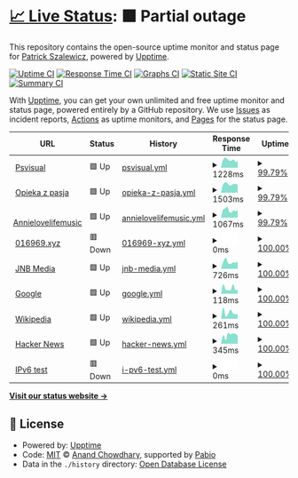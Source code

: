 # [📈 Live Status](https://fachinformatiker.github.io/upptime): <!--live status--> **🟧 Partial outage**

This repository contains the open-source uptime monitor and status page for [Patrick Szalewicz](https://psvisual.de), powered by [Upptime](https://github.com/upptime/upptime).

[![Uptime CI](https://github.com/fachinformatiker/upptime/workflows/Uptime%20CI/badge.svg)](https://github.com/fachinformatiker/upptime/actions?query=workflow%3A%22Uptime+CI%22)
[![Response Time CI](https://github.com/fachinformatiker/upptime/workflows/Response%20Time%20CI/badge.svg)](https://github.com/fachinformatiker/upptime/actions?query=workflow%3A%22Response+Time+CI%22)
[![Graphs CI](https://github.com/fachinformatiker/upptime/workflows/Graphs%20CI/badge.svg)](https://github.com/fachinformatiker/upptime/actions?query=workflow%3A%22Graphs+CI%22)
[![Static Site CI](https://github.com/fachinformatiker/upptime/workflows/Static%20Site%20CI/badge.svg)](https://github.com/fachinformatiker/upptime/actions?query=workflow%3A%22Static+Site+CI%22)
[![Summary CI](https://github.com/fachinformatiker/upptime/workflows/Summary%20CI/badge.svg)](https://github.com/fachinformatiker/upptime/actions?query=workflow%3A%22Summary+CI%22)

With [Upptime](https://upptime.js.org), you can get your own unlimited and free uptime monitor and status page, powered entirely by a GitHub repository. We use [Issues](https://github.com/fachinformatiker/upptime/issues) as incident reports, [Actions](https://github.com/fachinformatiker/upptime/actions) as uptime monitors, and [Pages](https://fachinformatiker.github.io/upptime) for the status page.

<!--start: status pages-->
<!-- This summary is generated by Upptime (https://github.com/upptime/upptime) -->
<!-- Do not edit this manually, your changes will be overwritten -->
<!-- prettier-ignore -->
| URL | Status | History | Response Time | Uptime |
| --- | ------ | ------- | ------------- | ------ |
| <img alt="" src="https://icons.duckduckgo.com/ip3/psvisual.de.ico" height="13"> [Psvisual](https://psvisual.de) | 🟩 Up | [psvisual.yml](https://github.com/fachinformatiker/upptime/commits/HEAD/history/psvisual.yml) | <details><summary><img alt="Response time graph" src="./graphs/psvisual/response-time-week.png" height="20"> 1228ms</summary><br><a href="https://fachinformatiker.github.io/upptime/history/psvisual"><img alt="Response time 1226" src="https://img.shields.io/endpoint?url=https%3A%2F%2Fraw.githubusercontent.com%2Ffachinformatiker%2Fupptime%2FHEAD%2Fapi%2Fpsvisual%2Fresponse-time.json"></a><br><a href="https://fachinformatiker.github.io/upptime/history/psvisual"><img alt="24-hour response time 1077" src="https://img.shields.io/endpoint?url=https%3A%2F%2Fraw.githubusercontent.com%2Ffachinformatiker%2Fupptime%2FHEAD%2Fapi%2Fpsvisual%2Fresponse-time-day.json"></a><br><a href="https://fachinformatiker.github.io/upptime/history/psvisual"><img alt="7-day response time 1228" src="https://img.shields.io/endpoint?url=https%3A%2F%2Fraw.githubusercontent.com%2Ffachinformatiker%2Fupptime%2FHEAD%2Fapi%2Fpsvisual%2Fresponse-time-week.json"></a><br><a href="https://fachinformatiker.github.io/upptime/history/psvisual"><img alt="30-day response time 1226" src="https://img.shields.io/endpoint?url=https%3A%2F%2Fraw.githubusercontent.com%2Ffachinformatiker%2Fupptime%2FHEAD%2Fapi%2Fpsvisual%2Fresponse-time-month.json"></a><br><a href="https://fachinformatiker.github.io/upptime/history/psvisual"><img alt="1-year response time 1226" src="https://img.shields.io/endpoint?url=https%3A%2F%2Fraw.githubusercontent.com%2Ffachinformatiker%2Fupptime%2FHEAD%2Fapi%2Fpsvisual%2Fresponse-time-year.json"></a></details> | <details><summary><a href="https://fachinformatiker.github.io/upptime/history/psvisual">99.79%</a></summary><a href="https://fachinformatiker.github.io/upptime/history/psvisual"><img alt="All-time uptime 99.90%" src="https://img.shields.io/endpoint?url=https%3A%2F%2Fraw.githubusercontent.com%2Ffachinformatiker%2Fupptime%2FHEAD%2Fapi%2Fpsvisual%2Fuptime.json"></a><br><a href="https://fachinformatiker.github.io/upptime/history/psvisual"><img alt="24-hour uptime 100.00%" src="https://img.shields.io/endpoint?url=https%3A%2F%2Fraw.githubusercontent.com%2Ffachinformatiker%2Fupptime%2FHEAD%2Fapi%2Fpsvisual%2Fuptime-day.json"></a><br><a href="https://fachinformatiker.github.io/upptime/history/psvisual"><img alt="7-day uptime 99.79%" src="https://img.shields.io/endpoint?url=https%3A%2F%2Fraw.githubusercontent.com%2Ffachinformatiker%2Fupptime%2FHEAD%2Fapi%2Fpsvisual%2Fuptime-week.json"></a><br><a href="https://fachinformatiker.github.io/upptime/history/psvisual"><img alt="30-day uptime 99.90%" src="https://img.shields.io/endpoint?url=https%3A%2F%2Fraw.githubusercontent.com%2Ffachinformatiker%2Fupptime%2FHEAD%2Fapi%2Fpsvisual%2Fuptime-month.json"></a><br><a href="https://fachinformatiker.github.io/upptime/history/psvisual"><img alt="1-year uptime 99.90%" src="https://img.shields.io/endpoint?url=https%3A%2F%2Fraw.githubusercontent.com%2Ffachinformatiker%2Fupptime%2FHEAD%2Fapi%2Fpsvisual%2Fuptime-year.json"></a></details>
| <img alt="" src="https://icons.duckduckgo.com/ip3/opiekazpasja.pl.ico" height="13"> [Opieka z pasja](https://opiekazpasja.pl) | 🟩 Up | [opieka-z-pasja.yml](https://github.com/fachinformatiker/upptime/commits/HEAD/history/opieka-z-pasja.yml) | <details><summary><img alt="Response time graph" src="./graphs/opieka-z-pasja/response-time-week.png" height="20"> 1503ms</summary><br><a href="https://fachinformatiker.github.io/upptime/history/opieka-z-pasja"><img alt="Response time 1541" src="https://img.shields.io/endpoint?url=https%3A%2F%2Fraw.githubusercontent.com%2Ffachinformatiker%2Fupptime%2FHEAD%2Fapi%2Fopieka-z-pasja%2Fresponse-time.json"></a><br><a href="https://fachinformatiker.github.io/upptime/history/opieka-z-pasja"><img alt="24-hour response time 1382" src="https://img.shields.io/endpoint?url=https%3A%2F%2Fraw.githubusercontent.com%2Ffachinformatiker%2Fupptime%2FHEAD%2Fapi%2Fopieka-z-pasja%2Fresponse-time-day.json"></a><br><a href="https://fachinformatiker.github.io/upptime/history/opieka-z-pasja"><img alt="7-day response time 1503" src="https://img.shields.io/endpoint?url=https%3A%2F%2Fraw.githubusercontent.com%2Ffachinformatiker%2Fupptime%2FHEAD%2Fapi%2Fopieka-z-pasja%2Fresponse-time-week.json"></a><br><a href="https://fachinformatiker.github.io/upptime/history/opieka-z-pasja"><img alt="30-day response time 1541" src="https://img.shields.io/endpoint?url=https%3A%2F%2Fraw.githubusercontent.com%2Ffachinformatiker%2Fupptime%2FHEAD%2Fapi%2Fopieka-z-pasja%2Fresponse-time-month.json"></a><br><a href="https://fachinformatiker.github.io/upptime/history/opieka-z-pasja"><img alt="1-year response time 1541" src="https://img.shields.io/endpoint?url=https%3A%2F%2Fraw.githubusercontent.com%2Ffachinformatiker%2Fupptime%2FHEAD%2Fapi%2Fopieka-z-pasja%2Fresponse-time-year.json"></a></details> | <details><summary><a href="https://fachinformatiker.github.io/upptime/history/opieka-z-pasja">99.79%</a></summary><a href="https://fachinformatiker.github.io/upptime/history/opieka-z-pasja"><img alt="All-time uptime 99.90%" src="https://img.shields.io/endpoint?url=https%3A%2F%2Fraw.githubusercontent.com%2Ffachinformatiker%2Fupptime%2FHEAD%2Fapi%2Fopieka-z-pasja%2Fuptime.json"></a><br><a href="https://fachinformatiker.github.io/upptime/history/opieka-z-pasja"><img alt="24-hour uptime 100.00%" src="https://img.shields.io/endpoint?url=https%3A%2F%2Fraw.githubusercontent.com%2Ffachinformatiker%2Fupptime%2FHEAD%2Fapi%2Fopieka-z-pasja%2Fuptime-day.json"></a><br><a href="https://fachinformatiker.github.io/upptime/history/opieka-z-pasja"><img alt="7-day uptime 99.79%" src="https://img.shields.io/endpoint?url=https%3A%2F%2Fraw.githubusercontent.com%2Ffachinformatiker%2Fupptime%2FHEAD%2Fapi%2Fopieka-z-pasja%2Fuptime-week.json"></a><br><a href="https://fachinformatiker.github.io/upptime/history/opieka-z-pasja"><img alt="30-day uptime 99.90%" src="https://img.shields.io/endpoint?url=https%3A%2F%2Fraw.githubusercontent.com%2Ffachinformatiker%2Fupptime%2FHEAD%2Fapi%2Fopieka-z-pasja%2Fuptime-month.json"></a><br><a href="https://fachinformatiker.github.io/upptime/history/opieka-z-pasja"><img alt="1-year uptime 99.90%" src="https://img.shields.io/endpoint?url=https%3A%2F%2Fraw.githubusercontent.com%2Ffachinformatiker%2Fupptime%2FHEAD%2Fapi%2Fopieka-z-pasja%2Fuptime-year.json"></a></details>
| <img alt="" src="https://icons.duckduckgo.com/ip3/annielovelifemusic.de.ico" height="13"> [Annielovelifemusic](https://annielovelifemusic.de) | 🟩 Up | [annielovelifemusic.yml](https://github.com/fachinformatiker/upptime/commits/HEAD/history/annielovelifemusic.yml) | <details><summary><img alt="Response time graph" src="./graphs/annielovelifemusic/response-time-week.png" height="20"> 1067ms</summary><br><a href="https://fachinformatiker.github.io/upptime/history/annielovelifemusic"><img alt="Response time 1098" src="https://img.shields.io/endpoint?url=https%3A%2F%2Fraw.githubusercontent.com%2Ffachinformatiker%2Fupptime%2FHEAD%2Fapi%2Fannielovelifemusic%2Fresponse-time.json"></a><br><a href="https://fachinformatiker.github.io/upptime/history/annielovelifemusic"><img alt="24-hour response time 1053" src="https://img.shields.io/endpoint?url=https%3A%2F%2Fraw.githubusercontent.com%2Ffachinformatiker%2Fupptime%2FHEAD%2Fapi%2Fannielovelifemusic%2Fresponse-time-day.json"></a><br><a href="https://fachinformatiker.github.io/upptime/history/annielovelifemusic"><img alt="7-day response time 1067" src="https://img.shields.io/endpoint?url=https%3A%2F%2Fraw.githubusercontent.com%2Ffachinformatiker%2Fupptime%2FHEAD%2Fapi%2Fannielovelifemusic%2Fresponse-time-week.json"></a><br><a href="https://fachinformatiker.github.io/upptime/history/annielovelifemusic"><img alt="30-day response time 1098" src="https://img.shields.io/endpoint?url=https%3A%2F%2Fraw.githubusercontent.com%2Ffachinformatiker%2Fupptime%2FHEAD%2Fapi%2Fannielovelifemusic%2Fresponse-time-month.json"></a><br><a href="https://fachinformatiker.github.io/upptime/history/annielovelifemusic"><img alt="1-year response time 1098" src="https://img.shields.io/endpoint?url=https%3A%2F%2Fraw.githubusercontent.com%2Ffachinformatiker%2Fupptime%2FHEAD%2Fapi%2Fannielovelifemusic%2Fresponse-time-year.json"></a></details> | <details><summary><a href="https://fachinformatiker.github.io/upptime/history/annielovelifemusic">99.79%</a></summary><a href="https://fachinformatiker.github.io/upptime/history/annielovelifemusic"><img alt="All-time uptime 99.90%" src="https://img.shields.io/endpoint?url=https%3A%2F%2Fraw.githubusercontent.com%2Ffachinformatiker%2Fupptime%2FHEAD%2Fapi%2Fannielovelifemusic%2Fuptime.json"></a><br><a href="https://fachinformatiker.github.io/upptime/history/annielovelifemusic"><img alt="24-hour uptime 100.00%" src="https://img.shields.io/endpoint?url=https%3A%2F%2Fraw.githubusercontent.com%2Ffachinformatiker%2Fupptime%2FHEAD%2Fapi%2Fannielovelifemusic%2Fuptime-day.json"></a><br><a href="https://fachinformatiker.github.io/upptime/history/annielovelifemusic"><img alt="7-day uptime 99.79%" src="https://img.shields.io/endpoint?url=https%3A%2F%2Fraw.githubusercontent.com%2Ffachinformatiker%2Fupptime%2FHEAD%2Fapi%2Fannielovelifemusic%2Fuptime-week.json"></a><br><a href="https://fachinformatiker.github.io/upptime/history/annielovelifemusic"><img alt="30-day uptime 99.90%" src="https://img.shields.io/endpoint?url=https%3A%2F%2Fraw.githubusercontent.com%2Ffachinformatiker%2Fupptime%2FHEAD%2Fapi%2Fannielovelifemusic%2Fuptime-month.json"></a><br><a href="https://fachinformatiker.github.io/upptime/history/annielovelifemusic"><img alt="1-year uptime 99.90%" src="https://img.shields.io/endpoint?url=https%3A%2F%2Fraw.githubusercontent.com%2Ffachinformatiker%2Fupptime%2FHEAD%2Fapi%2Fannielovelifemusic%2Fuptime-year.json"></a></details>
| <img alt="" src="https://icons.duckduckgo.com/ip3/016969.xyz.ico" height="13"> [016969.xyz](https://016969.xyz) | 🟥 Down | [016969-xyz.yml](https://github.com/fachinformatiker/upptime/commits/HEAD/history/016969-xyz.yml) | <details><summary><img alt="Response time graph" src="./graphs/016969-xyz/response-time-week.png" height="20"> 0ms</summary><br><a href="https://fachinformatiker.github.io/upptime/history/016969-xyz"><img alt="Response time 0" src="https://img.shields.io/endpoint?url=https%3A%2F%2Fraw.githubusercontent.com%2Ffachinformatiker%2Fupptime%2FHEAD%2Fapi%2F016969-xyz%2Fresponse-time.json"></a><br><a href="https://fachinformatiker.github.io/upptime/history/016969-xyz"><img alt="24-hour response time 0" src="https://img.shields.io/endpoint?url=https%3A%2F%2Fraw.githubusercontent.com%2Ffachinformatiker%2Fupptime%2FHEAD%2Fapi%2F016969-xyz%2Fresponse-time-day.json"></a><br><a href="https://fachinformatiker.github.io/upptime/history/016969-xyz"><img alt="7-day response time 0" src="https://img.shields.io/endpoint?url=https%3A%2F%2Fraw.githubusercontent.com%2Ffachinformatiker%2Fupptime%2FHEAD%2Fapi%2F016969-xyz%2Fresponse-time-week.json"></a><br><a href="https://fachinformatiker.github.io/upptime/history/016969-xyz"><img alt="30-day response time 0" src="https://img.shields.io/endpoint?url=https%3A%2F%2Fraw.githubusercontent.com%2Ffachinformatiker%2Fupptime%2FHEAD%2Fapi%2F016969-xyz%2Fresponse-time-month.json"></a><br><a href="https://fachinformatiker.github.io/upptime/history/016969-xyz"><img alt="1-year response time 0" src="https://img.shields.io/endpoint?url=https%3A%2F%2Fraw.githubusercontent.com%2Ffachinformatiker%2Fupptime%2FHEAD%2Fapi%2F016969-xyz%2Fresponse-time-year.json"></a></details> | <details><summary><a href="https://fachinformatiker.github.io/upptime/history/016969-xyz">100.00%</a></summary><a href="https://fachinformatiker.github.io/upptime/history/016969-xyz"><img alt="All-time uptime 100.00%" src="https://img.shields.io/endpoint?url=https%3A%2F%2Fraw.githubusercontent.com%2Ffachinformatiker%2Fupptime%2FHEAD%2Fapi%2F016969-xyz%2Fuptime.json"></a><br><a href="https://fachinformatiker.github.io/upptime/history/016969-xyz"><img alt="24-hour uptime 100.00%" src="https://img.shields.io/endpoint?url=https%3A%2F%2Fraw.githubusercontent.com%2Ffachinformatiker%2Fupptime%2FHEAD%2Fapi%2F016969-xyz%2Fuptime-day.json"></a><br><a href="https://fachinformatiker.github.io/upptime/history/016969-xyz"><img alt="7-day uptime 100.00%" src="https://img.shields.io/endpoint?url=https%3A%2F%2Fraw.githubusercontent.com%2Ffachinformatiker%2Fupptime%2FHEAD%2Fapi%2F016969-xyz%2Fuptime-week.json"></a><br><a href="https://fachinformatiker.github.io/upptime/history/016969-xyz"><img alt="30-day uptime 100.00%" src="https://img.shields.io/endpoint?url=https%3A%2F%2Fraw.githubusercontent.com%2Ffachinformatiker%2Fupptime%2FHEAD%2Fapi%2F016969-xyz%2Fuptime-month.json"></a><br><a href="https://fachinformatiker.github.io/upptime/history/016969-xyz"><img alt="1-year uptime 100.00%" src="https://img.shields.io/endpoint?url=https%3A%2F%2Fraw.githubusercontent.com%2Ffachinformatiker%2Fupptime%2FHEAD%2Fapi%2F016969-xyz%2Fuptime-year.json"></a></details>
| <img alt="" src="https://icons.duckduckgo.com/ip3/jnbmedia.de.ico" height="13"> [JNB Media](https://jnbmedia.de) | 🟩 Up | [jnb-media.yml](https://github.com/fachinformatiker/upptime/commits/HEAD/history/jnb-media.yml) | <details><summary><img alt="Response time graph" src="./graphs/jnb-media/response-time-week.png" height="20"> 726ms</summary><br><a href="https://fachinformatiker.github.io/upptime/history/jnb-media"><img alt="Response time 798" src="https://img.shields.io/endpoint?url=https%3A%2F%2Fraw.githubusercontent.com%2Ffachinformatiker%2Fupptime%2FHEAD%2Fapi%2Fjnb-media%2Fresponse-time.json"></a><br><a href="https://fachinformatiker.github.io/upptime/history/jnb-media"><img alt="24-hour response time 766" src="https://img.shields.io/endpoint?url=https%3A%2F%2Fraw.githubusercontent.com%2Ffachinformatiker%2Fupptime%2FHEAD%2Fapi%2Fjnb-media%2Fresponse-time-day.json"></a><br><a href="https://fachinformatiker.github.io/upptime/history/jnb-media"><img alt="7-day response time 726" src="https://img.shields.io/endpoint?url=https%3A%2F%2Fraw.githubusercontent.com%2Ffachinformatiker%2Fupptime%2FHEAD%2Fapi%2Fjnb-media%2Fresponse-time-week.json"></a><br><a href="https://fachinformatiker.github.io/upptime/history/jnb-media"><img alt="30-day response time 798" src="https://img.shields.io/endpoint?url=https%3A%2F%2Fraw.githubusercontent.com%2Ffachinformatiker%2Fupptime%2FHEAD%2Fapi%2Fjnb-media%2Fresponse-time-month.json"></a><br><a href="https://fachinformatiker.github.io/upptime/history/jnb-media"><img alt="1-year response time 798" src="https://img.shields.io/endpoint?url=https%3A%2F%2Fraw.githubusercontent.com%2Ffachinformatiker%2Fupptime%2FHEAD%2Fapi%2Fjnb-media%2Fresponse-time-year.json"></a></details> | <details><summary><a href="https://fachinformatiker.github.io/upptime/history/jnb-media">100.00%</a></summary><a href="https://fachinformatiker.github.io/upptime/history/jnb-media"><img alt="All-time uptime 100.00%" src="https://img.shields.io/endpoint?url=https%3A%2F%2Fraw.githubusercontent.com%2Ffachinformatiker%2Fupptime%2FHEAD%2Fapi%2Fjnb-media%2Fuptime.json"></a><br><a href="https://fachinformatiker.github.io/upptime/history/jnb-media"><img alt="24-hour uptime 100.00%" src="https://img.shields.io/endpoint?url=https%3A%2F%2Fraw.githubusercontent.com%2Ffachinformatiker%2Fupptime%2FHEAD%2Fapi%2Fjnb-media%2Fuptime-day.json"></a><br><a href="https://fachinformatiker.github.io/upptime/history/jnb-media"><img alt="7-day uptime 100.00%" src="https://img.shields.io/endpoint?url=https%3A%2F%2Fraw.githubusercontent.com%2Ffachinformatiker%2Fupptime%2FHEAD%2Fapi%2Fjnb-media%2Fuptime-week.json"></a><br><a href="https://fachinformatiker.github.io/upptime/history/jnb-media"><img alt="30-day uptime 100.00%" src="https://img.shields.io/endpoint?url=https%3A%2F%2Fraw.githubusercontent.com%2Ffachinformatiker%2Fupptime%2FHEAD%2Fapi%2Fjnb-media%2Fuptime-month.json"></a><br><a href="https://fachinformatiker.github.io/upptime/history/jnb-media"><img alt="1-year uptime 100.00%" src="https://img.shields.io/endpoint?url=https%3A%2F%2Fraw.githubusercontent.com%2Ffachinformatiker%2Fupptime%2FHEAD%2Fapi%2Fjnb-media%2Fuptime-year.json"></a></details>
| <img alt="" src="https://icons.duckduckgo.com/ip3/www.google.com.ico" height="13"> [Google](https://www.google.com) | 🟩 Up | [google.yml](https://github.com/fachinformatiker/upptime/commits/HEAD/history/google.yml) | <details><summary><img alt="Response time graph" src="./graphs/google/response-time-week.png" height="20"> 118ms</summary><br><a href="https://fachinformatiker.github.io/upptime/history/google"><img alt="Response time 104" src="https://img.shields.io/endpoint?url=https%3A%2F%2Fraw.githubusercontent.com%2Ffachinformatiker%2Fupptime%2FHEAD%2Fapi%2Fgoogle%2Fresponse-time.json"></a><br><a href="https://fachinformatiker.github.io/upptime/history/google"><img alt="24-hour response time 86" src="https://img.shields.io/endpoint?url=https%3A%2F%2Fraw.githubusercontent.com%2Ffachinformatiker%2Fupptime%2FHEAD%2Fapi%2Fgoogle%2Fresponse-time-day.json"></a><br><a href="https://fachinformatiker.github.io/upptime/history/google"><img alt="7-day response time 118" src="https://img.shields.io/endpoint?url=https%3A%2F%2Fraw.githubusercontent.com%2Ffachinformatiker%2Fupptime%2FHEAD%2Fapi%2Fgoogle%2Fresponse-time-week.json"></a><br><a href="https://fachinformatiker.github.io/upptime/history/google"><img alt="30-day response time 104" src="https://img.shields.io/endpoint?url=https%3A%2F%2Fraw.githubusercontent.com%2Ffachinformatiker%2Fupptime%2FHEAD%2Fapi%2Fgoogle%2Fresponse-time-month.json"></a><br><a href="https://fachinformatiker.github.io/upptime/history/google"><img alt="1-year response time 104" src="https://img.shields.io/endpoint?url=https%3A%2F%2Fraw.githubusercontent.com%2Ffachinformatiker%2Fupptime%2FHEAD%2Fapi%2Fgoogle%2Fresponse-time-year.json"></a></details> | <details><summary><a href="https://fachinformatiker.github.io/upptime/history/google">100.00%</a></summary><a href="https://fachinformatiker.github.io/upptime/history/google"><img alt="All-time uptime 100.00%" src="https://img.shields.io/endpoint?url=https%3A%2F%2Fraw.githubusercontent.com%2Ffachinformatiker%2Fupptime%2FHEAD%2Fapi%2Fgoogle%2Fuptime.json"></a><br><a href="https://fachinformatiker.github.io/upptime/history/google"><img alt="24-hour uptime 100.00%" src="https://img.shields.io/endpoint?url=https%3A%2F%2Fraw.githubusercontent.com%2Ffachinformatiker%2Fupptime%2FHEAD%2Fapi%2Fgoogle%2Fuptime-day.json"></a><br><a href="https://fachinformatiker.github.io/upptime/history/google"><img alt="7-day uptime 100.00%" src="https://img.shields.io/endpoint?url=https%3A%2F%2Fraw.githubusercontent.com%2Ffachinformatiker%2Fupptime%2FHEAD%2Fapi%2Fgoogle%2Fuptime-week.json"></a><br><a href="https://fachinformatiker.github.io/upptime/history/google"><img alt="30-day uptime 100.00%" src="https://img.shields.io/endpoint?url=https%3A%2F%2Fraw.githubusercontent.com%2Ffachinformatiker%2Fupptime%2FHEAD%2Fapi%2Fgoogle%2Fuptime-month.json"></a><br><a href="https://fachinformatiker.github.io/upptime/history/google"><img alt="1-year uptime 100.00%" src="https://img.shields.io/endpoint?url=https%3A%2F%2Fraw.githubusercontent.com%2Ffachinformatiker%2Fupptime%2FHEAD%2Fapi%2Fgoogle%2Fuptime-year.json"></a></details>
| <img alt="" src="https://icons.duckduckgo.com/ip3/en.wikipedia.org.ico" height="13"> [Wikipedia](https://en.wikipedia.org) | 🟩 Up | [wikipedia.yml](https://github.com/fachinformatiker/upptime/commits/HEAD/history/wikipedia.yml) | <details><summary><img alt="Response time graph" src="./graphs/wikipedia/response-time-week.png" height="20"> 261ms</summary><br><a href="https://fachinformatiker.github.io/upptime/history/wikipedia"><img alt="Response time 265" src="https://img.shields.io/endpoint?url=https%3A%2F%2Fraw.githubusercontent.com%2Ffachinformatiker%2Fupptime%2FHEAD%2Fapi%2Fwikipedia%2Fresponse-time.json"></a><br><a href="https://fachinformatiker.github.io/upptime/history/wikipedia"><img alt="24-hour response time 208" src="https://img.shields.io/endpoint?url=https%3A%2F%2Fraw.githubusercontent.com%2Ffachinformatiker%2Fupptime%2FHEAD%2Fapi%2Fwikipedia%2Fresponse-time-day.json"></a><br><a href="https://fachinformatiker.github.io/upptime/history/wikipedia"><img alt="7-day response time 261" src="https://img.shields.io/endpoint?url=https%3A%2F%2Fraw.githubusercontent.com%2Ffachinformatiker%2Fupptime%2FHEAD%2Fapi%2Fwikipedia%2Fresponse-time-week.json"></a><br><a href="https://fachinformatiker.github.io/upptime/history/wikipedia"><img alt="30-day response time 265" src="https://img.shields.io/endpoint?url=https%3A%2F%2Fraw.githubusercontent.com%2Ffachinformatiker%2Fupptime%2FHEAD%2Fapi%2Fwikipedia%2Fresponse-time-month.json"></a><br><a href="https://fachinformatiker.github.io/upptime/history/wikipedia"><img alt="1-year response time 265" src="https://img.shields.io/endpoint?url=https%3A%2F%2Fraw.githubusercontent.com%2Ffachinformatiker%2Fupptime%2FHEAD%2Fapi%2Fwikipedia%2Fresponse-time-year.json"></a></details> | <details><summary><a href="https://fachinformatiker.github.io/upptime/history/wikipedia">100.00%</a></summary><a href="https://fachinformatiker.github.io/upptime/history/wikipedia"><img alt="All-time uptime 100.00%" src="https://img.shields.io/endpoint?url=https%3A%2F%2Fraw.githubusercontent.com%2Ffachinformatiker%2Fupptime%2FHEAD%2Fapi%2Fwikipedia%2Fuptime.json"></a><br><a href="https://fachinformatiker.github.io/upptime/history/wikipedia"><img alt="24-hour uptime 100.00%" src="https://img.shields.io/endpoint?url=https%3A%2F%2Fraw.githubusercontent.com%2Ffachinformatiker%2Fupptime%2FHEAD%2Fapi%2Fwikipedia%2Fuptime-day.json"></a><br><a href="https://fachinformatiker.github.io/upptime/history/wikipedia"><img alt="7-day uptime 100.00%" src="https://img.shields.io/endpoint?url=https%3A%2F%2Fraw.githubusercontent.com%2Ffachinformatiker%2Fupptime%2FHEAD%2Fapi%2Fwikipedia%2Fuptime-week.json"></a><br><a href="https://fachinformatiker.github.io/upptime/history/wikipedia"><img alt="30-day uptime 100.00%" src="https://img.shields.io/endpoint?url=https%3A%2F%2Fraw.githubusercontent.com%2Ffachinformatiker%2Fupptime%2FHEAD%2Fapi%2Fwikipedia%2Fuptime-month.json"></a><br><a href="https://fachinformatiker.github.io/upptime/history/wikipedia"><img alt="1-year uptime 100.00%" src="https://img.shields.io/endpoint?url=https%3A%2F%2Fraw.githubusercontent.com%2Ffachinformatiker%2Fupptime%2FHEAD%2Fapi%2Fwikipedia%2Fuptime-year.json"></a></details>
| <img alt="" src="https://icons.duckduckgo.com/ip3/news.ycombinator.com.ico" height="13"> [Hacker News](https://news.ycombinator.com) | 🟩 Up | [hacker-news.yml](https://github.com/fachinformatiker/upptime/commits/HEAD/history/hacker-news.yml) | <details><summary><img alt="Response time graph" src="./graphs/hacker-news/response-time-week.png" height="20"> 345ms</summary><br><a href="https://fachinformatiker.github.io/upptime/history/hacker-news"><img alt="Response time 339" src="https://img.shields.io/endpoint?url=https%3A%2F%2Fraw.githubusercontent.com%2Ffachinformatiker%2Fupptime%2FHEAD%2Fapi%2Fhacker-news%2Fresponse-time.json"></a><br><a href="https://fachinformatiker.github.io/upptime/history/hacker-news"><img alt="24-hour response time 323" src="https://img.shields.io/endpoint?url=https%3A%2F%2Fraw.githubusercontent.com%2Ffachinformatiker%2Fupptime%2FHEAD%2Fapi%2Fhacker-news%2Fresponse-time-day.json"></a><br><a href="https://fachinformatiker.github.io/upptime/history/hacker-news"><img alt="7-day response time 345" src="https://img.shields.io/endpoint?url=https%3A%2F%2Fraw.githubusercontent.com%2Ffachinformatiker%2Fupptime%2FHEAD%2Fapi%2Fhacker-news%2Fresponse-time-week.json"></a><br><a href="https://fachinformatiker.github.io/upptime/history/hacker-news"><img alt="30-day response time 339" src="https://img.shields.io/endpoint?url=https%3A%2F%2Fraw.githubusercontent.com%2Ffachinformatiker%2Fupptime%2FHEAD%2Fapi%2Fhacker-news%2Fresponse-time-month.json"></a><br><a href="https://fachinformatiker.github.io/upptime/history/hacker-news"><img alt="1-year response time 339" src="https://img.shields.io/endpoint?url=https%3A%2F%2Fraw.githubusercontent.com%2Ffachinformatiker%2Fupptime%2FHEAD%2Fapi%2Fhacker-news%2Fresponse-time-year.json"></a></details> | <details><summary><a href="https://fachinformatiker.github.io/upptime/history/hacker-news">100.00%</a></summary><a href="https://fachinformatiker.github.io/upptime/history/hacker-news"><img alt="All-time uptime 100.00%" src="https://img.shields.io/endpoint?url=https%3A%2F%2Fraw.githubusercontent.com%2Ffachinformatiker%2Fupptime%2FHEAD%2Fapi%2Fhacker-news%2Fuptime.json"></a><br><a href="https://fachinformatiker.github.io/upptime/history/hacker-news"><img alt="24-hour uptime 100.00%" src="https://img.shields.io/endpoint?url=https%3A%2F%2Fraw.githubusercontent.com%2Ffachinformatiker%2Fupptime%2FHEAD%2Fapi%2Fhacker-news%2Fuptime-day.json"></a><br><a href="https://fachinformatiker.github.io/upptime/history/hacker-news"><img alt="7-day uptime 100.00%" src="https://img.shields.io/endpoint?url=https%3A%2F%2Fraw.githubusercontent.com%2Ffachinformatiker%2Fupptime%2FHEAD%2Fapi%2Fhacker-news%2Fuptime-week.json"></a><br><a href="https://fachinformatiker.github.io/upptime/history/hacker-news"><img alt="30-day uptime 100.00%" src="https://img.shields.io/endpoint?url=https%3A%2F%2Fraw.githubusercontent.com%2Ffachinformatiker%2Fupptime%2FHEAD%2Fapi%2Fhacker-news%2Fuptime-month.json"></a><br><a href="https://fachinformatiker.github.io/upptime/history/hacker-news"><img alt="1-year uptime 100.00%" src="https://img.shields.io/endpoint?url=https%3A%2F%2Fraw.githubusercontent.com%2Ffachinformatiker%2Fupptime%2FHEAD%2Fapi%2Fhacker-news%2Fuptime-year.json"></a></details>
| <img alt="" src="https://icons.duckduckgo.com/ip3/null.ico" height="13"> [IPv6 test](forwardemail.net) | 🟥 Down | [i-pv6-test.yml](https://github.com/fachinformatiker/upptime/commits/HEAD/history/i-pv6-test.yml) | <details><summary><img alt="Response time graph" src="./graphs/i-pv6-test/response-time-week.png" height="20"> 0ms</summary><br><a href="https://fachinformatiker.github.io/upptime/history/i-pv6-test"><img alt="Response time 0" src="https://img.shields.io/endpoint?url=https%3A%2F%2Fraw.githubusercontent.com%2Ffachinformatiker%2Fupptime%2FHEAD%2Fapi%2Fi-pv6-test%2Fresponse-time.json"></a><br><a href="https://fachinformatiker.github.io/upptime/history/i-pv6-test"><img alt="24-hour response time 0" src="https://img.shields.io/endpoint?url=https%3A%2F%2Fraw.githubusercontent.com%2Ffachinformatiker%2Fupptime%2FHEAD%2Fapi%2Fi-pv6-test%2Fresponse-time-day.json"></a><br><a href="https://fachinformatiker.github.io/upptime/history/i-pv6-test"><img alt="7-day response time 0" src="https://img.shields.io/endpoint?url=https%3A%2F%2Fraw.githubusercontent.com%2Ffachinformatiker%2Fupptime%2FHEAD%2Fapi%2Fi-pv6-test%2Fresponse-time-week.json"></a><br><a href="https://fachinformatiker.github.io/upptime/history/i-pv6-test"><img alt="30-day response time 0" src="https://img.shields.io/endpoint?url=https%3A%2F%2Fraw.githubusercontent.com%2Ffachinformatiker%2Fupptime%2FHEAD%2Fapi%2Fi-pv6-test%2Fresponse-time-month.json"></a><br><a href="https://fachinformatiker.github.io/upptime/history/i-pv6-test"><img alt="1-year response time 0" src="https://img.shields.io/endpoint?url=https%3A%2F%2Fraw.githubusercontent.com%2Ffachinformatiker%2Fupptime%2FHEAD%2Fapi%2Fi-pv6-test%2Fresponse-time-year.json"></a></details> | <details><summary><a href="https://fachinformatiker.github.io/upptime/history/i-pv6-test">100.00%</a></summary><a href="https://fachinformatiker.github.io/upptime/history/i-pv6-test"><img alt="All-time uptime 100.00%" src="https://img.shields.io/endpoint?url=https%3A%2F%2Fraw.githubusercontent.com%2Ffachinformatiker%2Fupptime%2FHEAD%2Fapi%2Fi-pv6-test%2Fuptime.json"></a><br><a href="https://fachinformatiker.github.io/upptime/history/i-pv6-test"><img alt="24-hour uptime 100.00%" src="https://img.shields.io/endpoint?url=https%3A%2F%2Fraw.githubusercontent.com%2Ffachinformatiker%2Fupptime%2FHEAD%2Fapi%2Fi-pv6-test%2Fuptime-day.json"></a><br><a href="https://fachinformatiker.github.io/upptime/history/i-pv6-test"><img alt="7-day uptime 100.00%" src="https://img.shields.io/endpoint?url=https%3A%2F%2Fraw.githubusercontent.com%2Ffachinformatiker%2Fupptime%2FHEAD%2Fapi%2Fi-pv6-test%2Fuptime-week.json"></a><br><a href="https://fachinformatiker.github.io/upptime/history/i-pv6-test"><img alt="30-day uptime 100.00%" src="https://img.shields.io/endpoint?url=https%3A%2F%2Fraw.githubusercontent.com%2Ffachinformatiker%2Fupptime%2FHEAD%2Fapi%2Fi-pv6-test%2Fuptime-month.json"></a><br><a href="https://fachinformatiker.github.io/upptime/history/i-pv6-test"><img alt="1-year uptime 100.00%" src="https://img.shields.io/endpoint?url=https%3A%2F%2Fraw.githubusercontent.com%2Ffachinformatiker%2Fupptime%2FHEAD%2Fapi%2Fi-pv6-test%2Fuptime-year.json"></a></details>

<!--end: status pages-->

[**Visit our status website →**](https://fachinformatiker.github.io/upptime)

## 📄 License

- Powered by: [Upptime](https://github.com/upptime/upptime)
- Code: [MIT](./LICENSE) © [Anand Chowdhary](https://anandchowdhary.com), supported by [Pabio](https://pabio.com)
- Data in the `./history` directory: [Open Database License](https://opendatacommons.org/licenses/odbl/1-0/)
